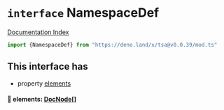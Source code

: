 # `interface` NamespaceDef

[Documentation Index](../README.md)

```ts
import {NamespaceDef} from "https://deno.land/x/tsa@v0.0.39/mod.ts"
```

## This interface has

- property [elements](#-elements-docnode)


#### 📄 elements: [DocNode](../type.DocNode/README.md)\[]



